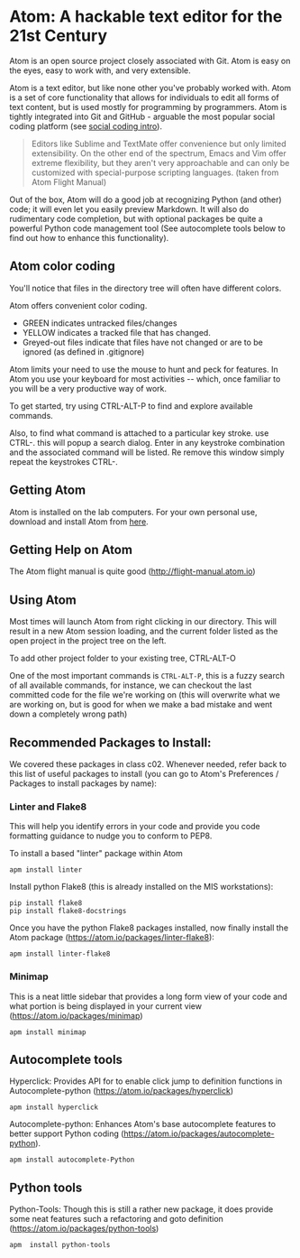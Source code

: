# Atom: A hackable text editor for the 21st Century

Atom is an open source project closely associated with Git. Atom is easy on the eyes, easy to work with, and very extensible.

Atom is a text editor, but like none other you've probably worked with. Atom is a set of core functionality that allows for individuals to edit all forms of text content, but is used mostly for programming by programmers. Atom is tightly integrated into Git and GitHub - arguable the most popular social coding platform (see [social coding intro](http://www.techrepublic.com/blog/it-consultant/social-coding-the-next-wave-in-development/)).

>Editors like Sublime and TextMate offer convenience but only limited extensibility. On the other end of the spectrum, Emacs and Vim offer extreme flexibility, but they aren't very approachable and can only be customized with special-purpose scripting languages. (taken from Atom Flight Manual)

Out of the box, Atom will do a good job at recognizing Python (and other) code; it will even let you easily preview Markdown. It will also do rudimentary code completion, but with optional packages be quite a powerful Python code management tool (See autocomplete tools below to find out how to enhance this functionality).

## Atom color coding

You'll notice that files in the directory tree will often have different colors.

Atom offers convenient color coding.
* GREEN indicates untracked files/changes
* YELLOW indicates a tracked file that has changed.
* Greyed-out files indicate that files have not changed or are to be ignored (as defined in .gitignore)

Atom limits your need to use the mouse to hunt and peck for features. In Atom you use your keyboard for most activities -- which, once familiar to you will be a very productive way of work.

To get started, try using CTRL-ALT-P to find and explore available commands.

Also, to find what command is attached to a particular key stroke. use CTRL-. this will popup a search dialog. Enter in any keystroke combination and the associated command will be listed. Re remove this window simply repeat the keystrokes CTRL-.

## Getting Atom
Atom is installed on the lab computers. For your own personal use, download and install Atom from [here](https://atom.io/).

## Getting Help on Atom
The Atom flight manual is quite good (http://flight-manual.atom.io)

## Using Atom
Most times will launch Atom from right clicking in our directory. This will result in a new Atom session loading, and the current folder listed as the open project in the project tree on the left.

To add other project folder to your existing tree, CTRL-ALT-O

One of the most important commands is `CTRL-ALT-P`, this is a fuzzy search of all available commands, for instance, we can checkout the last committed code for the file we're working on (this will overwrite what we are working on, but is good for when we make a bad mistake and went down a completely wrong path)

## Recommended Packages to Install:

We covered these packages in class c02. Whenever needed, refer back to this list
of useful packages to install (you can go to Atom's Preferences / Packages to
install packages by name):

### Linter and Flake8
This will help you identify errors in your code and provide you code formatting guidance to nudge you to conform to PEP8.

To install a based "linter" package within Atom
```
apm install linter
```

Install python Flake8 (this is already installed on the MIS workstations):
```
pip install flake8
pip install flake8-docstrings
```

Once you have the python Flake8 packages installed, now finally install the Atom package (https://atom.io/packages/linter-flake8):
```
apm install linter-flake8
```

### Minimap
This is a neat little sidebar that provides a long form view of your code and what portion is being displayed in your current view (https://atom.io/packages/minimap)
```
apm install minimap
```

## Autocomplete tools
Hyperclick: Provides API for to enable click jump to definition functions in Autocomplete-python (https://atom.io/packages/hyperclick)
```
apm install hyperclick
```
Autocomplete-python: Enhances Atom's base autocomplete features to better support Python coding (https://atom.io/packages/autocomplete-python).
```
apm install autocomplete-Python
```

## Python tools
Python-Tools: Though this is still a rather new package, it does provide some neat features such a refactoring and goto definition (https://atom.io/packages/python-tools)
```
apm  install python-tools
```
